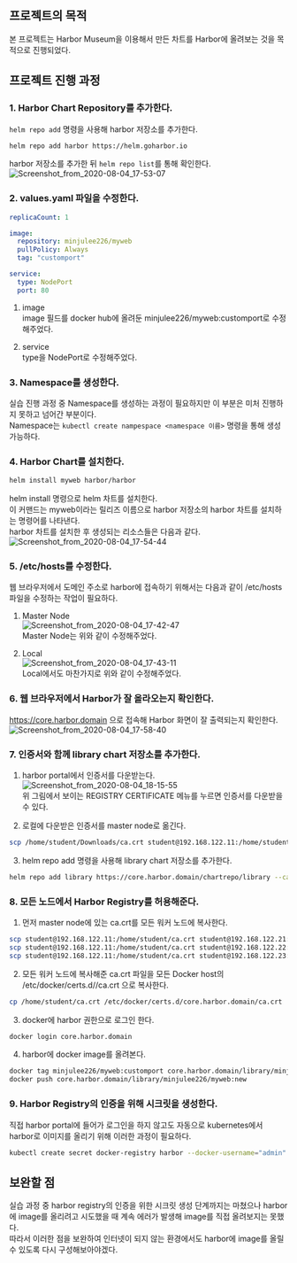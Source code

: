 ## 프로젝트의 목적
본 프로젝트는 Harbor Museum을 이용해서 만든 차트를 Harbor에 올려보는 것을 목적으로 진행되었다.

## 프로젝트 진행 과정
### 1. Harbor Chart Repository를 추가한다.
`helm repo add` 명령을 사용해 harbor 저장소를 추가한다.  
```bash
helm repo add harbor https://helm.goharbor.io
```

harbor 저장소를 추가한 뒤 `helm repo list`를 통해 확인한다.  
![Screenshot_from_2020-08-04_17-53-07](https://user-images.githubusercontent.com/53208493/89299683-fb27f500-d6a1-11ea-802b-046d16a65943.png)

### 2. values.yaml 파일을 수정한다.
```yaml
replicaCount: 1

image:
  repository: minjulee226/myweb
  pullPolicy: Always
  tag: "customport"

service:
  type: NodePort
  port: 80
```

1) image   
image 필드를 docker hub에 올려둔 minjulee226/myweb:customport로 수정해주었다.

2) service  
type을 NodePort로 수정해주었다.

### 3. Namespace를 생성한다.
실습 진행 과정 중 Namespace를 생성하는 과정이 필요하지만 이 부분은 미처 진행하지 못하고 넘어간 부분이다.  
Namespace는 `kubectl create nampespace <namespace 이름>` 명령을 통해 생성 가능하다.  

### 4. Harbor Chart를 설치한다.
```bash
helm install myweb harbor/harbor
```

helm install 명령으로 helm 차트를 설치한다.  
이 커맨드는 myweb이라는 릴리즈 이름으로 harbor 저장소의 harbor 차트를 설치하는 명령어를 나타낸다.  
harbor 차트를 설치한 후 생성되는 리소스들은 다음과 같다.  
![Screenshot_from_2020-08-04_17-54-44](https://user-images.githubusercontent.com/53208493/89300677-8786e780-d6a3-11ea-9fea-0b519bb8be80.png)

### 5. /etc/hosts를 수정한다.
웹 브라우저에서 도메인 주소로 harbor에 접속하기 위해서는 다음과 같이 /etc/hosts 파일을 수정하는 작업이 필요하다.  

1) Master Node  
![Screenshot_from_2020-08-04_17-42-47](https://user-images.githubusercontent.com/53208493/89300810-bd2bd080-d6a3-11ea-8246-89c19bdc2bbd.png)  
Master Node는 위와 같이 수정해주었다.   

2) Local  
![Screenshot_from_2020-08-04_17-43-11](https://user-images.githubusercontent.com/53208493/89300837-c61ca200-d6a3-11ea-96b5-839bebf4f9c6.png)  
Local에서도 마찬가지로 위와 같이 수정해주었다.   

### 6. 웹 브라우저에서 Harbor가 잘 올라오는지 확인한다.  
https://core.harbor.domain 으로 접속해 Harbor 화면이 잘 출력되는지 확인한다.   
![Screenshot_from_2020-08-04_17-58-40](https://user-images.githubusercontent.com/53208493/89301074-227fc180-d6a4-11ea-9711-778320e0a2f6.png)  


### 7. 인증서와 함께 library chart 저장소를 추가한다.
1) harbor portal에서 인증서를 다운받는다.  
![Screenshot_from_2020-08-04_18-15-55](https://user-images.githubusercontent.com/53208493/89301083-24498500-d6a4-11ea-8166-9dd8bb4a5b3e.png)  
위 그림에서 보이는 REGISTRY CERTIFICATE 메뉴를 누르면 인증서를 다운받을 수 있다.  

2) 로컬에 다운받은 인증서를 master node로 옮긴다.  
```bash
scp /home/student/Downloads/ca.crt student@192.168.122.11:/home/student
```

3) helm repo add 명령을 사용해 library chart 저장소를 추가한다.  
```bash
helm repo add library https://core.harbor.domain/chartrepo/library --ca-file ~/Downloads/ca.crt --username admin --password Harbor12345
```

### 8. 모든 노드에서 Harbor Registry를 허용해준다.
1) 먼저 master node에 있는 ca.crt를 모든 워커 노드에 복사한다.  
```bash
scp student@192.168.122.11:/home/student/ca.crt student@192.168.122.21:/home/student/ca.crt
scp student@192.168.122.11:/home/student/ca.crt student@192.168.122.22:/home/student/ca.crt
scp student@192.168.122.11:/home/student/ca.crt student@192.168.122.23:/home/student/ca.crt
```

2) 모든 워커 노드에 복사해준 ca.crt 파일을 모든 Docker host의 /etc/docker/certs.d/<domian>/ca.crt 으로 복사한다.  
```bash
cp /home/student/ca.crt /etc/docker/certs.d/core.harbor.domain/ca.crt
```

3) docker에 harbor 권한으로 로그인 한다.  
```bash
docker login core.harbor.domain
```

4) harbor에 docker image를 올려본다.  
```bash
docker tag minjulee226/myweb:customport core.harbor.domain/library/minjulee226/myweb:new
docker push core.harbor.domain/library/minjulee226/myweb:new
```

### 9. Harbor Registry의 인증을 위해 시크릿을 생성한다.
직접 harbor portal에 들어가 로그인을 하지 않고도 자동으로 kubernetes에서 harbor로 이미지를 올리기 위해 이러한 과정이 필요하다.
```bash
kubectl create secret docker-registry harbor --docker-username="admin" --docker-password="Harbor12345" --docker-server="https://core.harbor.domain/library"
```

## 보완할 점
실습 과정 중 harbor registry의 인증을 위한 시크릿 생성 단계까지는 마쳤으나 harbor에 image를 올리려고 시도했을 때 계속 에러가 발생해 image를 직접 올려보지는 못했다.    
따라서 이러한 점을 보완하여 인터넷이 되지 않는 환경에서도 harbor에 image를 올릴 수 있도록 다시 구성해보아야겠다.
